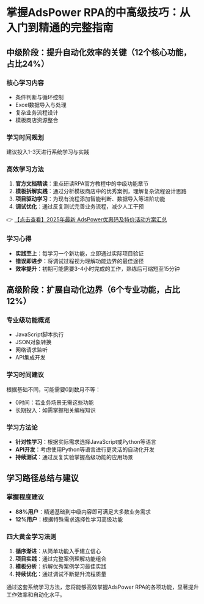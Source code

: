 # 掌握AdsPower RPA的中高级技巧：从入门到精通的完整指南

## 中级阶段：提升自动化效率的关键（12个核心功能，占比24%）

### 核心学习内容
- 条件判断与循环控制
- Excel数据导入与处理
- 复杂业务流程设计
- 模板商店资源整合

### 学习时间规划
建议投入1-3天进行系统学习与实践

### 高效学习方法
1. **官方文档精读**：重点研读RPA官方教程中的中级功能章节
2. **模板拆解实践**：通过分析模板商店中的优秀案例，理解复杂流程设计思路
3. **项目驱动学习**：为现有流程添加智能判断、数据导入等进阶功能
4. **调试优化**：通过反复测试完善业务流程，减少人工干预

👉 [【点击查看】2025年最新 AdsPower优惠码及特价活动方案汇总](https://bit.ly/adspower_free)

### 学习心得
- **实践至上**：每学习一个新功能，立即通过实际项目验证
- **错误即进步**：将调试过程视为理解功能边界的最佳途径
- **效率提升**：初期可能需要3-4小时完成的工作，熟练后可缩短至15分钟

## 高级阶段：扩展自动化边界（6个专业功能，占比12%）

### 专业级功能概览
- JavaScript脚本执行
- JSON对象转换
- 网络请求监听
- API集成开发

### 学习时间建议
根据基础不同，可能需要0到数月不等：
- 0时间：若业务场景无需这些功能
- 长期投入：如需掌握相关编程知识

### 学习方法论
- **针对性学习**：根据实际需求选择JavaScript或Python等语言
- **API开发**：考虑使用Python等语言进行更灵活的自动化开发
- **持续测试**：通过反复实验掌握高级功能的应用场景

## 学习路径总结与建议

### 掌握程度建议
- **88%用户**：精通基础到中级内容即可满足大多数业务需求
- **12%用户**：根据特殊需求选择性学习高级功能

### 四大黄金学习法则
1. **循序渐进**：从简单功能入手建立信心
2. **项目实践**：通过完整案例理解功能组合
3. **模板分析**：拆解优秀案例学习最佳实践
4. **持续优化**：通过调试不断提升流程质量

通过这套系统学习方法，您将能够高效掌握AdsPower RPA的各项功能，显著提升工作效率和自动化水平。